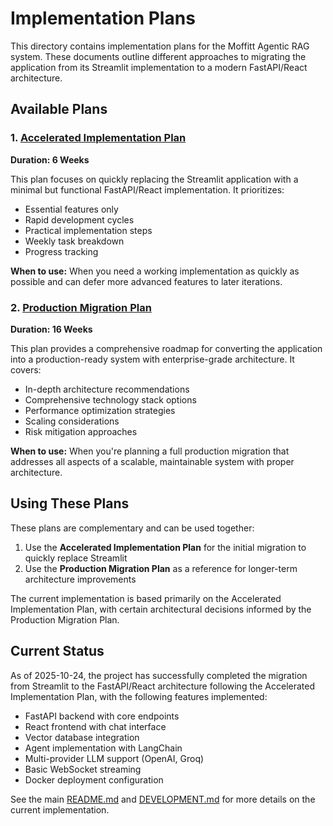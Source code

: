 # Implementation Plans

This directory contains implementation plans for the Moffitt Agentic RAG system. These documents outline different approaches to migrating the application from its Streamlit implementation to a modern FastAPI/React architecture.

## Available Plans

### 1. [Accelerated Implementation Plan](accelerated_implementation_plan.md)

**Duration: 6 Weeks**

This plan focuses on quickly replacing the Streamlit application with a minimal but functional FastAPI/React implementation. It prioritizes:
- Essential features only
- Rapid development cycles
- Practical implementation steps
- Weekly task breakdown
- Progress tracking

**When to use:** When you need a working implementation as quickly as possible and can defer more advanced features to later iterations.

### 2. [Production Migration Plan](production_migration_plan.md)

**Duration: 16 Weeks**

This plan provides a comprehensive roadmap for converting the application into a production-ready system with enterprise-grade architecture. It covers:
- In-depth architecture recommendations
- Comprehensive technology stack options
- Performance optimization strategies
- Scaling considerations
- Risk mitigation approaches

**When to use:** When you're planning a full production migration that addresses all aspects of a scalable, maintainable system with proper architecture.

## Using These Plans

These plans are complementary and can be used together:

1. Use the **Accelerated Implementation Plan** for the initial migration to quickly replace Streamlit
2. Use the **Production Migration Plan** as a reference for longer-term architecture improvements

The current implementation is based primarily on the Accelerated Implementation Plan, with certain architectural decisions informed by the Production Migration Plan.

## Current Status

As of 2025-10-24, the project has successfully completed the migration from Streamlit to the FastAPI/React architecture following the Accelerated Implementation Plan, with the following features implemented:

- FastAPI backend with core endpoints
- React frontend with chat interface
- Vector database integration
- Agent implementation with LangChain
- Multi-provider LLM support (OpenAI, Groq)
- Basic WebSocket streaming
- Docker deployment configuration

See the main [README.md](../../README.md) and [DEVELOPMENT.md](../DEVELOPMENT.md) for more details on the current implementation.